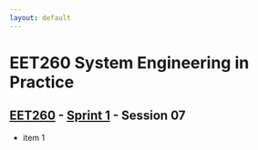 ```yaml
---
layout: default
---
```


# EET260 System Engineering in Practice

## [EET260](../../) - [Sprint 1](../) - Session 07

- item 1
